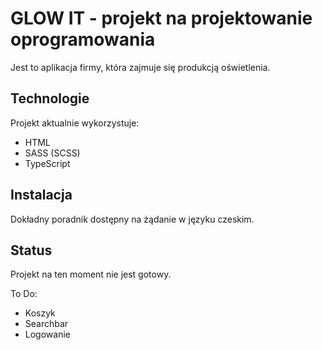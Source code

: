 # GLOW IT - projekt na projektowanie oprogramowania

Jest to aplikacja firmy, która zajmuje się produkcją oświetlenia.

## Technologie

Projekt aktualnie wykorzystuje:
* HTML
* SASS (SCSS)
* TypeScript


## Instalacja

Dokładny poradnik dostępny na żądanie w języku czeskim.

## Status
Projekt na ten moment nie jest gotowy.

To Do:
* Koszyk
* Searchbar
* Logowanie
